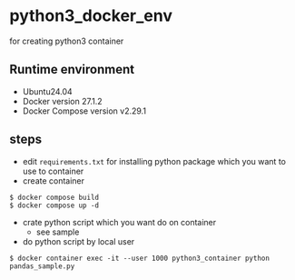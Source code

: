# python3_docker_env
for creating python3 container

## Runtime environment

* Ubuntu24.04
* Docker version 27.1.2
* Docker Compose version v2.29.1

## steps

* edit `requirements.txt` for installing python package which you want to use to container
* create container
```
$ docker compose build
$ docker compose up -d
```
* crate python script which you want do on container
  * see sample
* do python script by local user
```
$ docker container exec -it --user 1000 python3_container python pandas_sample.py
```

